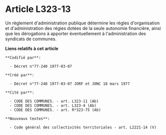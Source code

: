 # Article L323-13

Un règlement d'administration publique détermine les règles d'organisation et d'administration des régies dotées de la seule
autonomie financière, ainsi que les dérogations à apporter éventuellement à l'administration des syndicats de communes.

**Liens relatifs à cet article**

	**Codifié par**:

	  - Décret n°77-240 1977-03-07

	**Créé par**:

	  - Décret n°77-240 1977-03-07 JORF et JONC 18 mars 1977

	**Cité par**:

	  - CODE DES COMMUNES. - art. L323-11 (Ab)
	  - CODE DES COMMUNES. - art. L323-4 (Ab)
	  - CODE DES COMMUNES. - art. R*323-75 (Ab)

	**Nouveaux textes**:

	  - Code général des collectivités territoriales - art. L2221-14 (V)
